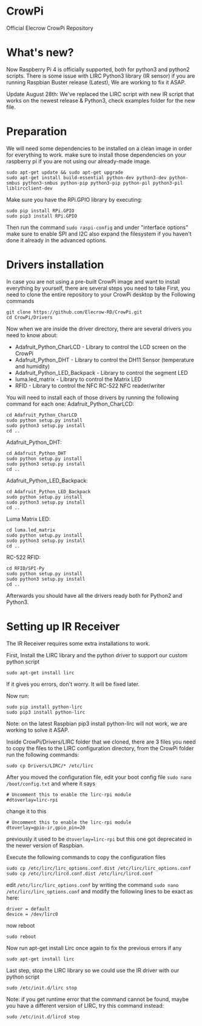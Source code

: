 # CrowPi

Official Elecrow CrowPi Repository

# What's new?

Now Raspberry Pi 4 is officially supported, both for python3 and python2 scripts.
There is some issue with LIRC Python3 library (IR sensor) if you are running Raspbian Buster release (Latest), We are working to fix it ASAP.

Update August 28th: We've replaced the LIRC script with new IR script that works on the newest release & Python3, check examples folder for the new file.

# Preparation

We will need some dependencies to be installed on a clean image in order for everything to work.
make sure to install those dependencies on your raspberry pi if you are not using our already-made image.

````
sudo apt-get update && sudo apt-get upgrade
sudo apt-get install build-essential python-dev python3-dev python-smbus python3-smbus python-pip python3-pip python-pil python3-pil liblircclient-dev
````

Make sure you have the RPi.GPIO library by executing:

````
sudo pip install RPi.GPIO
sudo pip3 install RPi.GPIO
````

Then run the command ```` sudo raspi-config ```` and under "interface options" make sure to enable SPI and I2C
also expand the filesystem if you haven't done it already in the advanced options.

# Drivers installation

In case you are not using a pre-built CrowPi image and want to install everything by yourself, there are several steps you need to take
First, you need to clone the entire repository to your CrowPi desktop by the Following commands
````
git clone https://github.com/Elecrow-RD/CrowPi.git
cd CrowPi/Drivers
````
Now when we are inside the driver directory, there are several drivers you need to know about:

* Adafruit_Python_CharLCD - Library to control the LCD screen on the CrowPi
* Adafruit_Python_DHT - Library to control the DH11 Sensor (temperature and humidity)
* Adafruit_Python_LED_Backpack - Library to control the segment LED
* luma.led_matrix - Library to control the Matrix LED
* RFID - Library to control the NFC RC-522 NFC reader/writer

You will need to install each of those drivers by running the following command for each one:
Adafruit_Python_CharLCD:
````
cd Adafruit_Python_CharLCD
sudo python setup.py install
sudo python3 setup.py install
cd ..
````
Adafruit_Python_DHT:
````
cd Adafruit_Python_DHT
sudo python setup.py install
sudo python3 setup.py install
cd ..
````
Adafruit_Python_LED_Backpack:
````
cd Adafruit_Python_LED_Backpack
sudo python setup.py install
sudo python3 setup.py install
cd ..
````
Luma Matrix LED:
````
cd luma.led_matrix
sudo python setup.py install
sudo python3 setup.py install
cd ..
````
RC-522 RFID:
````
cd RFID/SPI-Py
sudo python setup.py install
sudo python3 setup.py install
cd ..
````

Afterwards you should have all the drivers ready both for Python2 and Python3.

# Setting up IR Receiver

The IR Receiver requires some extra installations to work.

First, Install the LIRC library and the python driver to support our custom python script
````
sudo apt-get install lirc
````
If it gives you errors, don't worry. It will be fixed later.

Now run:
````
sudo pip install python-lirc
sudo pip3 install python-lirc
````
Note: on the latest Raspbian pip3 install python-lirc will not work, we are working to solve it ASAP.

Inside CrowPi/Drivers/LIRC folder that we cloned, there are 3 files
you need to copy the files to the LIRC configuration directory, from the CrowPi folder run the following commands:
````
sudo cp Drivers/LIRC/* /etc/lirc
````

After you moved the configuration file, edit your boot config file ````sudo nano /boot/config.txt````
and where it says
````
# Uncomment this to enable the lirc-rpi module
#dtoverlay=lirc-rpi
````
change it to this
````
# Uncomment this to enable the lirc-rpi module
dtoverlay=gpio-ir,gpio_pin=20
````
previously it used to be ````dtoverlay=lirc-rpi```` but this one got deprecated in the newer version of Raspbian.

Execute the following commands to copy the configuration files
````
sudo cp /etc/lirc/lirc_options.conf.dist /etc/lirc/lirc_options.conf
sudo cp /etc/lirc/lircd.conf.dist /etc/lirc/lircd.conf
````

edit ````/etc/lirc/lirc_options.conf```` by writing the command ````sudo nano /etc/lirc/lirc_options.conf````
and modify the following lines to be exact as here:
````
driver = default
device = /dev/lirc0
````

now reboot
````
sudo reboot
````

Now run apt-get install Lirc once again to fix the previous errors if any
````
sudo apt-get install lirc
````

Last step, stop the LIRC library so we could use the IR driver with our python script
````
sudo /etc/init.d/lirc stop
````
Note: if you get runtime error that the command cannot be found, maybe you have a different version of LIRC, try this command instead:
````
sudo /etc/init.d/lircd stop
````
